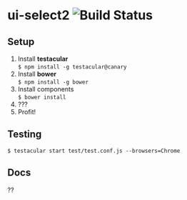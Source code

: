 ui-select2  ![Build Status](https://travis-ci.org/angular-ui/ui-select2.png)
==========

## Setup

1. Install **testacular**  
  `$ npm install -g testacular@canary`
2. Install **bower**  
  `$ npm install -g bower`
4. Install components  
  `$ bower install`
4. ???
5. Profit!

## Testing

`$ testacular start test/test.conf.js --browsers=Chrome`

## Docs

??
